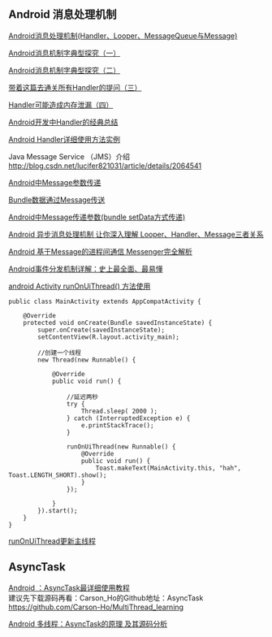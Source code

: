 Android 消息处理机制
---
[Android消息处理机制(Handler、Looper、MessageQueue与Message)](http://www.cnblogs.com/angeldevil/p/3340644.html)  

[Android消息机制字典型探究（一）](http://www.jianshu.com/p/8c06b1d7ca68)  

[Android消息机制字典型探究（二）](http://www.jianshu.com/p/8501d3b0c359)  

[带着这篇去通关所有Handler的提问（三）](http://www.jianshu.com/p/fad4e2ae32f5)  

[Handler可能造成内存泄漏（四）](http://www.jianshu.com/p/c0c67c2a0532)  

[Android开发中Handler的经典总结](http://mobile.51cto.com/aprogram-442833.htm)  

[Android Handler详细使用方法实例](http://www.codeceo.com/article/android-handler-usage.html)  


Java Message Service （JMS）介绍
http://blog.csdn.net/lucifer821031/article/details/2064541

[Android中Message参数传递](http://blog.csdn.net/generallizhong/article/details/53018783)  

[Bundle数据通过Message传送](http://blog.csdn.net/baidu_24169397/article/details/44921827)  

[Android中Message传递参数(bundle setData方式传递)](http://blog.csdn.net/rongwenbin/article/details/46983757)  

[Android 异步消息处理机制 让你深入理解 Looper、Handler、Message三者关系](http://blog.csdn.net/lmj623565791/article/details/38377229)

[Android 基于Message的进程间通信 Messenger完全解析](http://blog.csdn.net/lmj623565791/article/details/47017485)  

[Android事件分发机制详解：史上最全面、最易懂](https://www.jianshu.com/p/38015afcdb58)  

[android Activity runOnUiThread() 方法使用](https://www.cnblogs.com/zhaoyanjun/archive/2016/05/11/5483221.html)  

    public class MainActivity extends AppCompatActivity {
 
        @Override
        protected void onCreate(Bundle savedInstanceState) {
            super.onCreate(savedInstanceState);
            setContentView(R.layout.activity_main);
     
            //创建一个线程
            new Thread(new Runnable() {
     
                @Override
                public void run() {
 
                    //延迟两秒
                    try {
                        Thread.sleep( 2000 );
                    } catch (InterruptedException e) {
                        e.printStackTrace();
                    }
 
                    runOnUiThread(new Runnable() {
                        @Override
                        public void run() {
                            Toast.makeText(MainActivity.this, "hah", Toast.LENGTH_SHORT).show();
                        }
                    });
 
                }
            }).start();
        }
    }

[runOnUiThread更新主线程](https://www.cnblogs.com/wanqieddy/p/4153203.html) 

AsyncTask
---
[Android ：AsyncTask最详细使用教程](https://juejin.im/entry/5a78fba3f265da4e9673d4b8)  
建议先下载源码再看：Carson_Ho的Github地址：AsyncTask https://github.com/Carson-Ho/MultiThread_learning

[Android 多线程：AsyncTask的原理 及其源码分析](https://www.jianshu.com/p/37502bbbb25a)


